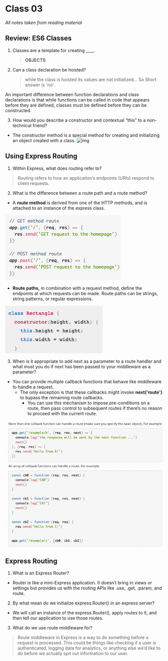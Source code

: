 # Class 03 

*All notes taken from reading material*

## Review: ES6 Classes

1. Classes are a template for creating ____.

    > **OBJECTS**

2. Can a class declaration be hoisted?

    > while the class is hoisted its values are not initialized... So Short answer is 'no'.

An important difference between function declarations and class declarations is that while functions can be called in code that appears before they are defined, classes must be defined before they can be constructed.

3. How would you describe a constructor and contextual “this” to a non-technical friend?

- The constructor method is a special method for creating and initializing an object created with a class.
![img](/assets/401/Screen%20Shot%202022-06-14%20at%207.59.40%20PM.png)

## Using Express Routing

1. Within Express, what does routing refer to?

> Routing refers to how an application’s endpoints (URIs) respond to client requests.

2. What is the difference between a route path and a route method?

- A **route method** is derived from one of the HTTP methods, and is attached to an instance of the express class.

![img](/assets/401/routemethod.png)

- **Route paths,** in combination with a request method, define the endpoints at which requests can be made. Route paths can be strings, string patterns, or regular expressions.

![img](/assets/401/constructor.png)

3. When is it appropriate to add next as a parameter to a route handler and what must you do if next has been passed to your middleware as a parameter?

- You can provide multiple callback functions that behave like middleware to handle a request. 
    * The only exception is that these callbacks might invoke **next('route')** to bypass the remaining route callbacks.
        - You can use this mechanism to impose pre-conditions on a route, then pass control to subsequent routes if there’s no reason to proceed with the current route.

![img](/assets/401/next().png)

## Express Routing

1. What is an Express Router?

- Router is like a mini-Express application. It doesn’t bring in views or settings but provides us with the routing APIs like .use, .get, .param, and route.

2. By what mean do we initialize express.Router() in an express server?

* We will call an instance of the express.Router(), apply routes to it, and then tell our application to use those routes.

3. What do we use route middleware for?

> Route middleware in Express is a way to do something before a request is processed. This could be things like checking if a user is authenticated, logging data for analytics, or anything else we’d like to do before we actually spit out information to our user.